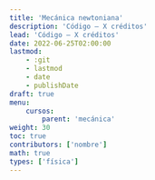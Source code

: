 ```yaml
---
title: 'Mecánica newtoniana'
description: 'Código — X créditos'
lead: 'Código — X créditos'
date: 2022-06-25T02:00:00
lastmod:
    - :git
    - lastmod
    - date
    - publishDate
draft: true
menu:
    cursos:
        parent: 'mecánica'
weight: 30
toc: true
contributors: ['nombre']
math: true
types: ['física']
---
```

